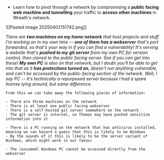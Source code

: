 - Learn how to pivot through a network by compromising a **public facing web machine and tunnelling** your traffic to **access other machines** in Wreath's network. 

![[Pasted image 20250402151742.png]]


_There are **two machines on my home network** that host projects and stuff I'm working on in my own time -- **one of them has a webserver** that's port forwarded, so that's your way in if you can find a vulnerability! 
It's serving a website that's **pushed to my git server** from my own PC for version control, then cloned to the public facing server. See if you can get into these! **My own PC** is also on that network, but I doubt you'll be able to get into that as it **has protections turned on**, doesn't run anything vulnerable, and can't be accessed by the public-facing section of the network. 
Well, I say PC -- it's technically a repurposed server because I had a spare license lying around, but same difference._


```
From this we can take away the following pieces of information:

- There are three machines on the network
- There is at least one public facing webserver
- There is a self-hosted git server somewhere on the network
- The git server is internal, so Thomas may have pushed sensitive information into it  
    
- There is a PC running on the network that has antivirus installed, meaning we can hazard a guess that this is likely to be Windows
- By the sounds of it this is likely to be the server variant of Windows, which might work in our favour  
    
- The (assumed) Windows PC cannot be accessed directly from the webserver
```

